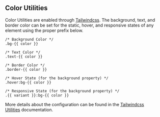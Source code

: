 ## Color Utilities

Color Utilities are enabled through [Tailwindcss](/tailwindcss). The background, text, and border color can be set for the static, hover, and responsive states of any element using the proper prefix below.

    /* Background Color */
    .bg-{{ color }}

    /* Text Color */
    .text-{{ color }}

    /* Border Color */
    .border-{{ color }}

    /* Hover State (for the background property) */
    .hover:bg-{{ color }}

    /* Responsive State (for the background property) */
    .{{ variant }}:bg-{{ color }}

More details about the configuration can be found in the [Tailwindcss Utilities](/tailwindcss) documentation.
